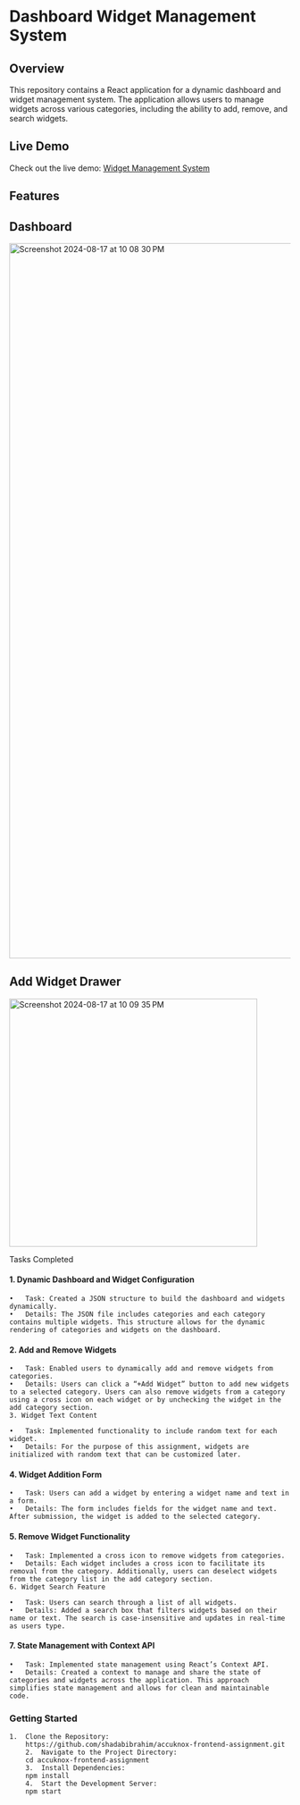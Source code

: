 # Dashboard Widget Management System

 ## Overview

This repository contains a React application for a dynamic dashboard and widget management system. The application allows users to manage widgets across various categories, including the ability to add, remove, and search widgets.
## Live Demo
Check out the live demo: [Widget Management System](https://accuknox-frontend.netlify.app)
## Features

## Dashboard
<img width="1280" alt="Screenshot 2024-08-17 at 10 08 30 PM" src="https://github.com/user-attachments/assets/6706166e-12a2-41b9-a2ea-43b768b1805b">

## Add Widget Drawer
<img width="444" alt="Screenshot 2024-08-17 at 10 09 35 PM" src="https://github.com/user-attachments/assets/17b4fd0c-03eb-4f6e-addd-be98e3cd1705">

Tasks Completed

#### 1. Dynamic Dashboard and Widget Configuration

	•	Task: Created a JSON structure to build the dashboard and widgets dynamically.
	•	Details: The JSON file includes categories and each category contains multiple widgets. This structure allows for the dynamic rendering of categories and widgets on the dashboard.
#### 2. Add and Remove Widgets

	•	Task: Enabled users to dynamically add and remove widgets from categories.
	•	Details: Users can click a “+Add Widget” button to add new widgets to a selected category. Users can also remove widgets from a category using a cross icon on each widget or by unchecking the widget in the add category section.
    3. Widget Text Content

	•	Task: Implemented functionality to include random text for each widget.
	•	Details: For the purpose of this assignment, widgets are initialized with random text that can be customized later.
#### 4. Widget Addition Form

	•	Task: Users can add a widget by entering a widget name and text in a form.
	•	Details: The form includes fields for the widget name and text. After submission, the widget is added to the selected category.
#### 5. Remove Widget Functionality

	•	Task: Implemented a cross icon to remove widgets from categories.
	•	Details: Each widget includes a cross icon to facilitate its removal from the category. Additionally, users can deselect widgets from the category list in the add category section.
    6. Widget Search Feature

	•	Task: Users can search through a list of all widgets.
	•	Details: Added a search box that filters widgets based on their name or text. The search is case-insensitive and updates in real-time as users type.

  ####   7. State Management with Context API

	•	Task: Implemented state management using React’s Context API.
	•	Details: Created a context to manage and share the state of categories and widgets across the application. This approach simplifies state management and allows for clean and maintainable code.


  ###  Getting Started
  	1.	Clone the Repository:
        https://github.com/shadabibrahim/accuknox-frontend-assignment.git
        2.	Navigate to the Project Directory:
        cd accuknox-frontend-assignment
        3.	Install Dependencies:
        npm install
        4.	Start the Development Server:
        npm start
